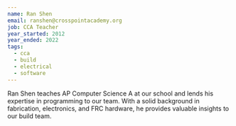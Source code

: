 ```yaml
---
name: Ran Shen
email: ranshen@crosspointacademy.org
job: CCA Teacher
year_started: 2012
year_ended: 2022
tags:
  - cca
  - build
  - electrical
  - software
---
```


Ran Shen teaches AP Computer Science A at our school and lends his expertise in programming to our team. With a solid
background in fabrication, electronics, and FRC hardware, he provides valuable insights to our build team.